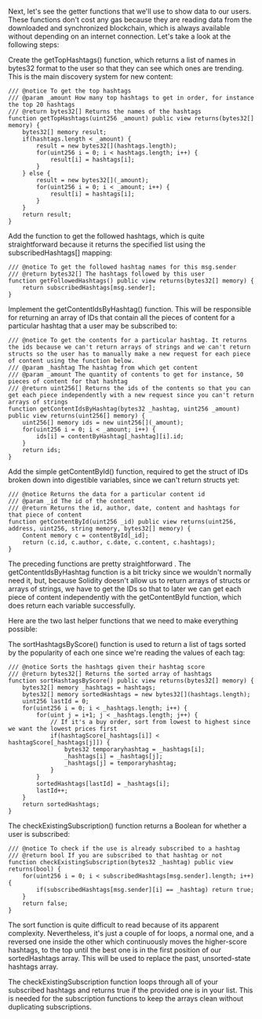 Next, let's see the getter functions that we'll use to show data to our users. These functions don't cost any gas because they are reading data from the downloaded and synchronized blockchain, which is always available without depending on an internet connection. Let's take a look at the following steps:

Create the getTopHashtags() function, which returns a list of names in bytes32 format to the user so that they can see which ones are trending. This is the main discovery system for new content:
```
/// @notice To get the top hashtags
/// @param _amount How many top hashtags to get in order, for instance the top 20 hashtags
/// @return bytes32[] Returns the names of the hashtags
function getTopHashtags(uint256 _amount) public view returns(bytes32[] memory) {
    bytes32[] memory result;
    if(hashtags.length < _amount) {
        result = new bytes32[](hashtags.length);
        for(uint256 i = 0; i < hashtags.length; i++) {
            result[i] = hashtags[i];
        }
    } else {
        result = new bytes32[](_amount);
        for(uint256 i = 0; i < _amount; i++) {
            result[i] = hashtags[i];
        }
    }
    return result;
}
```

Add the function to get the followed hashtags, which is quite straightforward because it returns the specified list using the subscribedHashtags[] mapping:

```
/// @notice To get the followed hashtag names for this msg.sender
/// @return bytes32[] The hashtags followed by this user
function getFollowedHashtags() public view returns(bytes32[] memory) {
    return subscribedHashtags[msg.sender];
}
```

Implement the getContentIdsByHashtag() function. This will be responsible for returning an array of IDs that contain all the pieces of content for a particular hashtag that a user may be subscribed to:

```
/// @notice To get the contents for a particular hashtag. It returns the ids because we can't return arrays of strings and we can't return structs so the user has to manually make a new request for each piece of content using the function below.
/// @param _hashtag The hashtag from which get content
/// @param _amount The quantity of contents to get for instance, 50 pieces of content for that hashtag
/// @return uint256[] Returns the ids of the contents so that you can get each piece independently with a new request since you can't return arrays of strings
function getContentIdsByHashtag(bytes32 _hashtag, uint256 _amount) public view returns(uint256[] memory) {
    uint256[] memory ids = new uint256[](_amount);
    for(uint256 i = 0; i < _amount; i++) {
        ids[i] = contentByHashtag[_hashtag][i].id;
    }
    return ids;
}
```

Add the simple getContentById() function, required to get the struct of IDs broken down into digestible variables, since we can't return structs yet:

```
/// @notice Returns the data for a particular content id
/// @param _id The id of the content
/// @return Returns the id, author, date, content and hashtags for that piece of content
function getContentById(uint256 _id) public view returns(uint256, address, uint256, string memory, bytes32[] memory) {
    Content memory c = contentById[_id];
    return (c.id, c.author, c.date, c.content, c.hashtags);
}
```

The preceding functions are pretty straightforward . The getContentIdsByHashtag function is a bit tricky since we wouldn't normally need it, but, because Solidity doesn't allow us to return arrays of structs or arrays of strings, we have to get the IDs so that to later we can get each piece of content independently with the getContentById function, which does return each variable successfully. 

 

Here are the two last helper functions that we need to make everything possible:

The sortHashtagsByScore() function is used to return a list of tags sorted by the popularity of each one since we're reading the values of each tag:
```
/// @notice Sorts the hashtags given their hashtag score
/// @return bytes32[] Returns the sorted array of hashtags
function sortHashtagsByScore() public view returns(bytes32[] memory) {
    bytes32[] memory _hashtags = hashtags;
    bytes32[] memory sortedHashtags = new bytes32[](hashtags.length);
    uint256 lastId = 0;
    for(uint256 i = 0; i < _hashtags.length; i++) {
        for(uint j = i+1; j < _hashtags.length; j++) {
            // If it's a buy order, sort from lowest to highest since we want the lowest prices first
            if(hashtagScore[_hashtags[i]] < hashtagScore[_hashtags[j]]) {
                bytes32 temporaryhashtag = _hashtags[i];
                _hashtags[i] = _hashtags[j];
                _hashtags[j] = temporaryhashtag;
            }
        }
        sortedHashtags[lastId] = _hashtags[i];
        lastId++;
    }
    return sortedHashtags;
}
```

The checkExistingSubscription() function returns a Boolean for whether a user is subscribed:

```
/// @notice To check if the use is already subscribed to a hashtag
/// @return bool If you are subscribed to that hashtag or not
function checkExistingSubscription(bytes32 _hashtag) public view returns(bool) {
    for(uint256 i = 0; i < subscribedHashtags[msg.sender].length; i++) {
        if(subscribedHashtags[msg.sender][i] == _hashtag) return true;
    }
    return false;
}
```

The sort function is quite difficult to read because of its apparent complexity. Nevertheless, it's just a couple of for loops, a normal one, and a reversed one inside the other which continuously moves the higher-score hashtags, to the top until the best one is in the first position of our sortedHashtags array. This will be used to replace the past, unsorted-state hashtags array.

The checkExistingSubscription function loops through all of your subscribed hashtags and returns true if the provided one is in your list. This is needed for the subscription functions to keep the arrays clean without duplicating subscriptions.